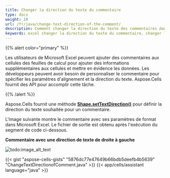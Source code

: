 ```yaml
---
title: Changer la direction du texte du commentaire
type: docs
weight: 10
url: /fr/java/change-text-direction-of-the-comment/
description: Comment changer la direction du texte des commentaires dans les fichiers Excel. Cet article fournit le code Java pour le faire en utilisant l API Aspose.Cells for Java.
keywords: excel changer la direction du texte du commentaire, changer la direction du texte des commentaires excel, changer la direction du texte du commentaire excel, excel changer la direction du texte du commentaire, excel changer la direction du texte des commentaires, excel changer la direction du texte du commentaire java, excel changer la direction du texte des commentaires java, excel changer la direction du texte du commentaire java, comment changer la direction du texte dans excel 
---
```


{{% alert color="primary" %}}

Les utilisateurs de Microsoft Excel peuvent ajouter des commentaires aux cellules des feuilles de calcul pour ajouter des informations supplémentaires aux cellules et mettre en évidence les données. Les développeurs peuvent avoir besoin de personnaliser le commentaire pour spécifier les paramètres d'alignement et la direction du texte. Aspose.Cells fournit des API pour accomplir cette tâche.

{{% /alert %}}

Aspose.Cells fournit une méthode [**Shape.setTextDirection()**](https://reference.aspose.com/cells/java/com.aspose.cells/shape#TextDirection) pour définir la direction du texte souhaitée pour un commentaire.

L'image suivante montre le commentaire avec ses paramètres de format dans Microsoft Excel. Le fichier de sortie est obtenu après l'exécution du segment de code ci-dessous.

**Commentaire avec une direction de texte de droite à gauche**

![todo:image_alt_text](change-text-direction-of-the-comment_1.png)

{{< gist "aspose-cells-gists" "5876dc77e47649b66bdb5deefb4b5639" "ChangeTextDirectionofComment.java" >}}
{{< app/cells/assistant language="java" >}}

